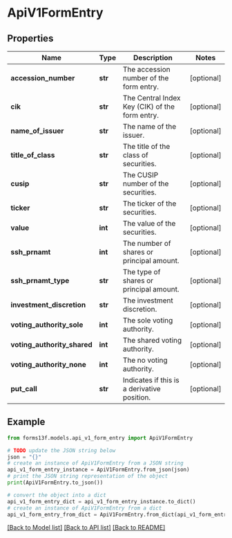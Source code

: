 # ApiV1FormEntry


## Properties

Name | Type | Description | Notes
------------ | ------------- | ------------- | -------------
**accession_number** | **str** | The accession number of the form entry. | [optional] 
**cik** | **str** | The Central Index Key (CIK) of the form entry. | [optional] 
**name_of_issuer** | **str** | The name of the issuer. | [optional] 
**title_of_class** | **str** | The title of the class of securities. | [optional] 
**cusip** | **str** | The CUSIP number of the securities. | [optional] 
**ticker** | **str** | The ticker of the securities. | [optional] 
**value** | **int** | The value of the securities. | [optional] 
**ssh_prnamt** | **int** | The number of shares or principal amount. | [optional] 
**ssh_prnamt_type** | **str** | The type of shares or principal amount. | [optional] 
**investment_discretion** | **str** | The investment discretion. | [optional] 
**voting_authority_sole** | **int** | The sole voting authority. | [optional] 
**voting_authority_shared** | **int** | The shared voting authority. | [optional] 
**voting_authority_none** | **int** | The no voting authority. | [optional] 
**put_call** | **str** | Indicates if this is a derivative position. | [optional] 

## Example

```python
from forms13f.models.api_v1_form_entry import ApiV1FormEntry

# TODO update the JSON string below
json = "{}"
# create an instance of ApiV1FormEntry from a JSON string
api_v1_form_entry_instance = ApiV1FormEntry.from_json(json)
# print the JSON string representation of the object
print(ApiV1FormEntry.to_json())

# convert the object into a dict
api_v1_form_entry_dict = api_v1_form_entry_instance.to_dict()
# create an instance of ApiV1FormEntry from a dict
api_v1_form_entry_from_dict = ApiV1FormEntry.from_dict(api_v1_form_entry_dict)
```
[[Back to Model list]](../README.md#documentation-for-models) [[Back to API list]](../README.md#documentation-for-api-endpoints) [[Back to README]](../README.md)


